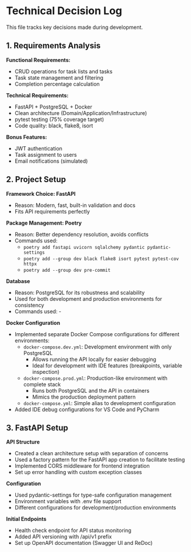 # Technical Decision Log

This file tracks key decisions made during development.

## 1. Requirements Analysis

**Functional Requirements:**
- CRUD operations for task lists and tasks
- Task state management and filtering
- Completion percentage calculation

**Technical Requirements:**
- FastAPI + PostgreSQL + Docker
- Clean architecture (Domain/Application/Infrastructure)
- pytest testing (75% coverage target)
- Code quality: black, flake8, isort

**Bonus Features:**
- JWT authentication
- Task assignment to users
- Email notifications (simulated)

## 2. Project Setup

**Framework Choice: FastAPI**
- Reason: Modern, fast, built-in validation and docs
- Fits API requirements perfectly

**Package Management: Poetry**
- Reason: Better dependency resolution, avoids conflicts
- Commands used:
  - `poetry add fastapi uvicorn sqlalchemy pydantic pydantic-settings`
  - `poetry add --group dev black flake8 isort pytest pytest-cov httpx`
  - `poetry add --group dev pre-commit`

**Database**
- Reason: PostgreSQL for its robustness and scalability
- Used for both development and production environments for consistency
- Commands used: -

**Docker Configuration**
- Implemented separate Docker Compose configurations for different environments:
  - `docker-compose.dev.yml`: Development environment with only PostgreSQL
    - Allows running the API locally for easier debugging
    - Ideal for development with IDE features (breakpoints, variable inspection)
  - `docker-compose.prod.yml`: Production-like environment with complete stack
    - Runs both PostgreSQL and the API in containers
    - Mimics the production deployment pattern
  - `docker-compose.yml`: Simple alias to development configuration
- Added IDE debug configurations for VS Code and PyCharm

## 3. FastAPI Setup

**API Structure**
- Created a clean architecture setup with separation of concerns
- Used a factory pattern for the FastAPI app creation to facilitate testing
- Implemented CORS middleware for frontend integration
- Set up error handling with custom exception classes

**Configuration**
- Used pydantic-settings for type-safe configuration management
- Environment variables with .env file support
- Different configurations for development/production environments

**Initial Endpoints**
- Health check endpoint for API status monitoring
- Added API versioning with /api/v1 prefix
- Set up OpenAPI documentation (Swagger UI and ReDoc)